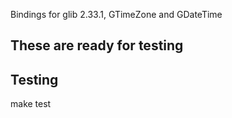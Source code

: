 Bindings for glib 2.33.1, GTimeZone and GDateTime


These are ready for testing
---------------------------

Testing
-------
make test